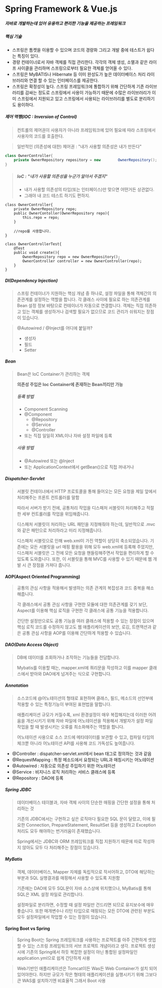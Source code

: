 # Spring Framework & Vue.js

##### 자바로 개발하는데 있어 유용하고 편리한 기능을 제공하는 프레임워크

##### 핵심 기술

- 스프링은 톰켓을 이용할 수 있으며 코드의 경량화 그리고 개발 중에 테스트가 쉽다는 특징이 있다.
- 경량 컨테이너로서 자바 객체를 직접 관리한다. 각각의 객체 생성, 소멸과 같은 라이프 사이클을 관리하며 스프링으로부터 필요한 객체를 얻어올 수 있다.
- 스프링은 MyBATIS나 Hibernate 등  이미 완성도가 높은 데이터베이스 처리 라이브러리와 연결 할 수 있는 인터페이스를 제공한다.
- 스프링은 확정성이 높다. 스프링 프레임워크에 통합하기 위해 간단하게 기존 라이브러리를 감싸는 정도로 스프링에서 사용이 가능하기 때문에 수많은 라이브러리가 이미 스프링에서 지원되고 있고 스프링에서 사용되는 라이브러리를 별도로 분리하기도 용이하다.

##### 제어 역행(IOC : Inversion of Control)

> 컨트롤의 제어권이 사용자가 아니라 프레임워크에 있어 필요에 따라 스프링에서 사용자의 코드를 호출한다.

>일반적인 (의존성에 대한) 제어권 : "내가 사용할 의존성은 내가 만든다"

```java
class OwnerController{
	private OwnerRepository repository = new 		OwnerRepository();
}
```

>##### IoC : "내가 사용할 의존성을 누군가 알아서 주겠지"
>
>- 내가 사용할 의존성의 타입(또는 인터페이스)만 맞으면 어떤거든 상관없다.
>- 그래야 내 코드 테스트 하기도 편하지.



```
class OwnerController{
    private OwnerRepository repo;
    public OwnerContoller(OwnerRepository repo){
        this.repo = repo;
    }

    //repo를 사용합니다.
}

class OwnerControllerTest{
	@Test
	public void create(){
		OwnerRepository repo = new OwnerRepository();
		OwnerController controller = new OwnerController(repo);
	}
}
```

##### DI(Dependency Injection)

> 스프링 컨테이너가 지원하는 핵심 개념 중 하나로, 설정 파일을 통해 객체간의 의존관계를 설정하는 역할을 합니다. 각 클래스 사이에 필요로 하는 의존관계를 Bean 설정 정보 바탕으로 컨테이너가 자동으로 연결합니다. 객체는 직접 의존하고 있는 객체를 생성하거나 검색할 필요가 없으므로 코드 관리가 쉬워지는 장점이 있습니다.



>@Autowired / @Inject를 어디에 붙일까?
>
>- 생성자
>- 필드
>- Setter
>
>







##### Bean

>Bean은 IoC Container가 관리하는 객체
>
>**의존성 주입은 Ioc Container에 존재하는 Bean끼리만 가능**
>
>##### 등록 방법
>
>- Component Scanning
>  - @Component
>    - @Repository
>    - @Service
>    - @Controller
>- 또는 직접 일일히 XML이나 자바 설정 파일에 등록
>
>##### 사용 방법
>
>- @Autowired 또는 @Inject
>- 또는 ApplicationContext에서 getBean()으로 직접 꺼내거나



##### Dispatcher-Servlet

> 서블릿 컨테이너에서 HTTP 프로토콜을 통해 들어오는 모든 요청을 제일 앞에서 처리해주는 프론트 컨트롤러를 말함
>
> 따라서 서버가 받기 전에, 공통처리 작업을 디스패처 서블릿이 처리해주고 적절한 세부 컨트롤러를 작업을 위임해줍니다.
>
> 디스패처 서블릿이 처리하는 URL 패턴을 지정해줘야 하는데, 일반적으로 .mvc와 같은 패턴으로 처리하라고 미리 지정해줍니다.
>
> 디스패처 서블릿으로 인해 web.xml이 가진 역할이 상당히 축소되었습니다. 기존에는 모든 서블릿을 url 매핑 활용을 위해 모두 web.xml에 등록해 주었지만, 디스패처 서블릿은 그 전에 모든 요청을 핸들링해주면서 작업을 편리하게 할 수 있도록 도와줍니다. 또한, 이 서블릿을 통해 MVC를 사용할 수 있기 때문에 웹 개발 시 큰 장점을 가져다 줍니다.

#### AOP(Aspect Oriented Programming)

> 공통의 관심 사항을 적용해서 발생하는 의존 관계의 복잡성과 코드 중복을 해소해줍니다.
>
> 각 클래스에서 공통 관심 사항을 구현한 모듈에 대한 의존관계를 갖기 보단, Aspect를 이용해 핵심 로직을 구현한 각 클래스에 공통 기능을 적용합니다.
>
> 간단한 설정만으로도 공통 기능을 여러 클래스에 적용할 수 있는 장점이 있으며 핵심 로직 코드를 수정하지 않고도 웹 애플리케이션의 보안, 로깅, 트랜잭션과 같은 공통 관심 사항을 AOP를 이용해 간단하게 적용할 수 있습니다.





##### DAO(Data Access Object)

> DB에 데이터를 조회하거나 조작하는 기능들을 전담합니다.
>
> Mybatis를 이용할 때는, mapper.xml에 쿼리문을 작성하고 이를 mapper 클래스에서 받아와 DAO에게 넘겨주는 식으로 구현합니다.



##### Annotation

> 소스코드에 @어노테이션의 형태로 표현하며 클래스, 필드, 메소드의 선언부에 적용할 수 있는 특정기능이 부여된 표현법을 말합니다.
>
> 애플리케이션 규모가 커질수록, xml 환경설정이 매우 복잡해지는데 이러한 어려움을 개선시키기 위해 자바 파일에 어노테이션을 적용해서 개발자가 설정 파일 작업을 할 때 발생시키는 오류를 최소화해주는 역할을 합니다.
>
> 어노테이션 사용으로 소스 코드에 메타데이터를 보관할 수 있고, 컴파일 타임의 체크뿐 아니라 어노테이션 API를 사용해 코드 가독성도 높여줍니다.

- @Controller : dispatcher-servlet.xml에서 bean 태그로 정의하는 것과 같음
- @RequestMapping : 특정 메소드에서 요청되는 URL과 매칭시키는 어노테이션
- @Autowired : 자동으로 의존성 주입하기 위한 어노테이션
- @Service : 비지니스 로직 처리하는 서비스 클래스에 등록
- @Repository : DAO에 등록



##### Spring JDBC

> 데이터베이스 테이블과, 자바 객체 사이의 단순한 매핑을 간단한 설정을 통해 처리하는 것
>
> 기존의 JDBC에서는 구현하고 싶은 로직마다 필요한 SQL 문이 달랐고, 이에 필요한 Connection, PrepareStatement, ResultSet 등을 생성하고 Exception 처리도 모두 해야하는 번거러움이 존재했습니다. 
>
> Spring에서는 JDBC와 ORM 프레임워크를 직접 지원하기 때문에 따로 작성하지 않아도 모두 다 처리해주는 장점이 있습니다.



##### MyBatis

> 객체, 데이터베이스, Mapper 자체를 독립적으로 작서어하고, DTO에 해당하는 부분과 SQL 실행결과를 매핑해서 사용할 수 있도록 지원함
>
> 기존에는 DAO에 모두 SQL문이 자바 소스상에 위치했으나, MyBatis를 통해 SQL은 XML 설정 파일로 관리합니다.
>
> 설정파일로 분리하면, 수정할 때 설정 파일만 건드리면 되므로 유지보수에 매우 좋습니다. 또한 매개변수나 리턴 타입으로 매핑되는 모든 DTO에 관련된 부분도 모두 설정파일에서 작업할 수 있는 장점이 있습니다.



#### Spring Boot vs Spring

> Spring Boot는 Spring 프레임워크를 사용하는 프로젝트를 아주 간편하게 셋업할 수 있는 스프링 프레임워크의 서브 프로젝트 개념이라고 생각. 프로젝트 생성시에 기존의 Spring에서 하듯 복잡한 설정이 아닌 통합된 설정파일인 application.yml으로 쉽게 간단하게 사용



> Web기반인 애플리케이션은 Tomcat이든 Was든 Web Container가 설치 되어있어야한다. 하지만 규모가 작은 형태의 애플리케이션을 실행시키기 위해 그보다 큰 WAS를 설치하기엔 비효율적 그래서 Boot 사용





